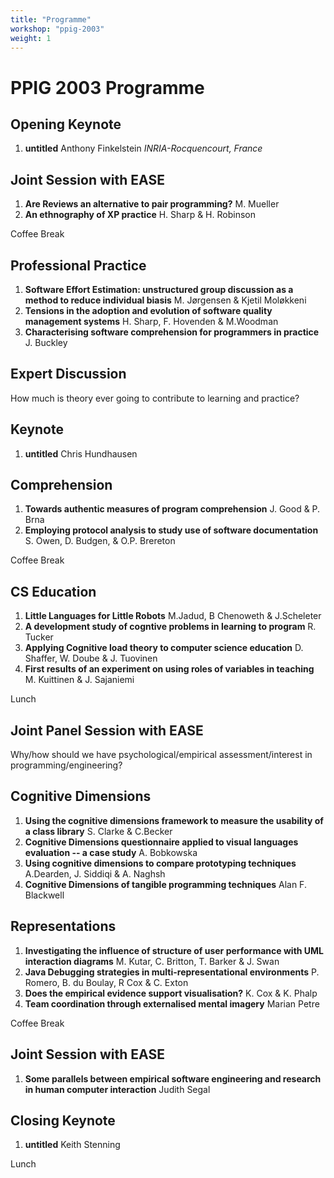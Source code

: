 ```yaml
---
title: "Programme" 
workshop: "ppig-2003"
weight: 1
---
```


PPIG 2003 Programme
===================

Opening Keynote
---------------

1.  **untitled** Anthony Finkelstein _INRIA-Rocquencourt, France_

Joint Session with EASE
-----------------------

1.  **Are Reviews an alternative to pair programming?** M. Mueller
2.  **An ethnography of XP practice** H. Sharp & H. Robinson

Coffee Break

Professional Practice
---------------------

1.  **Software Effort Estimation: unstructured group discussion as a method to reduce individual biasis** M. Jørgensen & Kjetil Moløkkeni
2.  **Tensions in the adoption and evolution of software quality management systems** H. Sharp, F. Hovenden & M.Woodman
3.  **Characterising software comprehension for programmers in practice** J. Buckley

Expert Discussion
-----------------

How much is theory ever going to contribute to learning and practice?

Keynote
-------

1.  **untitled** Chris Hundhausen

Comprehension
-------------

1.  **Towards authentic measures of program comprehension** J. Good & P. Brna
2.  **Employing protocol analysis to study use of software documentation** S. Owen, D. Budgen, & O.P. Brereton

Coffee Break

CS Education
------------

1.  **Little Languages for Little Robots** M.Jadud, B Chenoweth & J.Scheleter
2.  **A development study of cogntive problems in learning to program** R. Tucker
3.  **Applying Cognitive load theory to computer science education** D. Shaffer, W. Doube & J. Tuovinen
4.  **First results of an experiment on using roles of variables in teaching** M. Kuittinen & J. Sajaniemi

Lunch

Joint Panel Session with EASE
-----------------------------

Why/how should we have psychological/empirical assessment/interest in programming/engineering?

Cognitive Dimensions
--------------------

1.  **Using the cognitive dimensions framework to measure the usability of a class library** S. Clarke & C.Becker
2.  **Cognitive Dimensions questionnaire applied to visual languages evaluation -- a case study** A. Bobkowska
3.  **Using cognitive dimensions to compare prototyping techniques** A.Dearden, J. Siddiqi & A. Naghsh
4.  **Cognitive Dimensions of tangible programming techniques** Alan F. Blackwell

Representations
---------------

1.  **Investigating the influence of structure of user performance with UML interaction diagrams** M. Kutar, C. Britton, T. Barker & J. Swan
2.  **Java Debugging strategies in multi-representational environments** P. Romero, B. du Boulay, R Cox & C. Exton
3.  **Does the empirical evidence support visualisation?** K. Cox & K. Phalp
4.  **Team coordination through externalised mental imagery** Marian Petre

Coffee Break

Joint Session with EASE
-----------------------

1.  **Some parallels between empirical software engineering and research in human computer interaction** Judith Segal

Closing Keynote
---------------

1.  **untitled** Keith Stenning

Lunch
